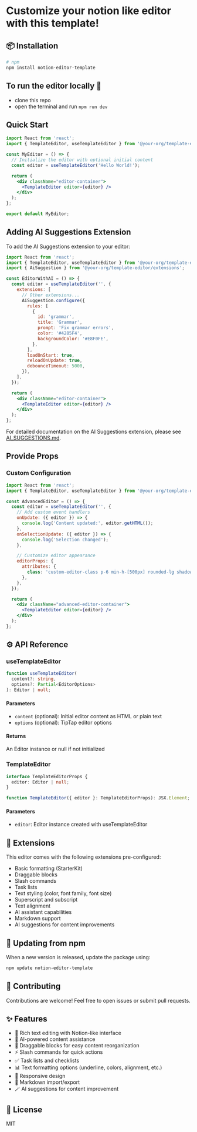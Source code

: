# Customize your notion like editor with this template!

## 📦 Installation

```bash
# npm
npm install notion-editor-template
```

## To run the editor locally 📝

- clone this repo
- open the terminal and run `npm run dev`

## Quick Start

```jsx
import React from 'react';
import { TemplateEditor, useTemplateEditor } from '@your-org/template-editor';

const MyEditor = () => {
  // Initialize the editor with optional initial content
  const editor = useTemplateEditor('Hello World!');

  return (
    <div className="editor-container">
      <TemplateEditor editor={editor} />
    </div>
  );
};

export default MyEditor;
```

## Adding AI Suggestions Extension

To add the AI Suggestions extension to your editor:

```jsx
import React from 'react';
import { TemplateEditor, useTemplateEditor } from '@your-org/template-editor';
import { AiSuggestion } from '@your-org/template-editor/extensions';

const EditorWithAI = () => {
  const editor = useTemplateEditor('', {
    extensions: [
      // Other extensions...
      AiSuggestion.configure({
        rules: [
          {
            id: 'grammar',
            title: 'Grammar',
            prompt: 'Fix grammar errors',
            color: '#4285F4',
            backgroundColor: '#E8F0FE',
          },
        ],
        loadOnStart: true,
        reloadOnUpdate: true,
        debounceTimeout: 5000,
      }),
    ],
  });

  return (
    <div className="editor-container">
      <TemplateEditor editor={editor} />
    </div>
  );
};
```

For detailed documentation on the AI Suggestions extension, please see [AI_SUGGESTIONS.md](./AI_SUGGESTIONS.md).

## Provide Props

### Custom Configuration

```jsx
import React from 'react';
import { TemplateEditor, useTemplateEditor } from '@your-org/template-editor';

const AdvancedEditor = () => {
  const editor = useTemplateEditor('', {
    // Add custom event handlers
    onUpdate: ({ editor }) => {
      console.log('Content updated:', editor.getHTML());
    },
    onSelectionUpdate: ({ editor }) => {
      console.log('Selection changed');
    },

    // Customize editor appearance
    editorProps: {
      attributes: {
        class: 'custom-editor-class p-6 min-h-[500px] rounded-lg shadow',
      },
    },
  });

  return (
    <div className="advanced-editor-container">
      <TemplateEditor editor={editor} />
    </div>
  );
};
```

## ⚙️ API Reference

### useTemplateEditor

```typescript
function useTemplateEditor(
  content?: string,
  options?: Partial<EditorOptions>
): Editor | null;
```

#### Parameters

- `content` (optional): Initial editor content as HTML or plain text
- `options` (optional): TipTap editor options

#### Returns

An Editor instance or null if not initialized

### TemplateEditor

```typescript
interface TemplateEditorProps {
  editor: Editor | null;
}

function TemplateEditor({ editor }: TemplateEditorProps): JSX.Element;
```

#### Parameters

- `editor`: Editor instance created with useTemplateEditor

## 🧩 Extensions

This editor comes with the following extensions pre-configured:

- Basic formatting (StarterKit)
- Draggable blocks
- Slash commands
- Task lists
- Text styling (color, font family, font size)
- Superscript and subscript
- Text alignment
- AI assistant capabilities
- Markdown support
- AI suggestions for content improvements

## 🔄 Updating from npm

When a new version is released, update the package using:

```bash
npm update notion-editor-template
```

## 🤝 Contributing

Contributions are welcome! Feel free to open issues or submit pull requests.

## ✨ Features

- 📝 Rich text editing with Notion-like interface
- 🤖 AI-powered content assistance
- 🧩 Draggable blocks for easy content reorganization
- ⚡ Slash commands for quick actions
- ✅ Task lists and checklists
- 📊 Text formatting options (underline, colors, alignment, etc.)
- 📱 Responsive design
- 🔗 Markdown import/export
- 🪄 AI suggestions for content improvement

## 📄 License

MIT
